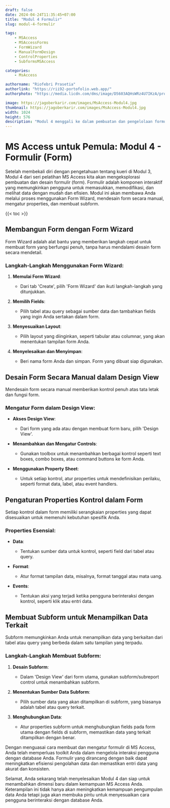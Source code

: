 ```yaml
---
draft: false
date: 2024-04-24T11:35:45+07:00
title: "Modul 4 Formulir"
slug: modul-4-formulir

tags:
    - MSAccess
    - MSAccessForms
    - FormWizard
    - ManualFormDesign
    - ControlProperties
    - SubformsMSAccess

categories:
    - MsAccess

authorname: "Riofebri Prasetia"
authorlink: "https://rii92-portofolio.web.app/"
authorphoto: "https://media.licdn.com/dms/image/D5603AQHsWRz4U7IKzA/profile-displayphoto-shrink_200_200/0/1690182368248?e=1718841600&v=beta&t=UrTxqBd5G0GRg7UsKkoxTP99WK_An-NJpp4Nu2RXlO8"

image: https://jagoberkarir.com/images/MsAccess-Modul4.jpg
thumbnail: https://jagoberkarir.com/images/MsAccess-Modul4.jpg
width: 1024
height: 576
description: "Modul 4 menggali ke dalam pembuatan dan pengelolaan formulir di MS Access, memungkinkan Anda untuk merancang cara interaktif bagi pengguna untuk memasukkan dan menampilkan data. Pelajari cara menggunakan Form Wizard, mendesain formulir secara manual, mengatur properti kontrol, dan membuat subform untuk meningkatkan efisiensi dan fungsionalitas database Anda."
---
```


# MS Access untuk Pemula: Modul 4 - Formulir (Form)

Setelah membekali diri dengan pengetahuan tentang kueri di Modul 3, Modul 4 dari seri pelatihan MS Access kita akan mengeksplorasi pembuatan dan desain formulir (form). Formulir adalah komponen interaktif yang memungkinkan pengguna untuk memasukkan, memodifikasi, dan melihat data dengan mudah dan efisien. Modul ini akan membawa Anda melalui proses menggunakan Form Wizard, mendesain form secara manual, mengatur properties, dan membuat subform.

{{< toc >}}

## Membangun Form dengan Form Wizard

Form Wizard adalah alat bantu yang memberikan langkah cepat untuk membuat form yang berfungsi penuh, tanpa harus mendalami desain form secara mendetail.

### Langkah-Langkah Menggunakan Form Wizard:

1. **Memulai Form Wizard**:
   - Dari tab 'Create', pilih 'Form Wizard' dan ikuti langkah-langkah yang ditunjukkan.
   
2. **Memilih Fields**:
   - Pilih tabel atau query sebagai sumber data dan tambahkan fields yang ingin Anda sertakan dalam form.
   
3. **Menyesuaikan Layout**:
   - Pilih layout yang diinginkan, seperti tabular atau columnar, yang akan menentukan tampilan form Anda.

4. **Menyelesaikan dan Menyimpan**:
   - Beri nama form Anda dan simpan. Form yang dibuat siap digunakan.

## Desain Form Secara Manual dalam Design View

Mendesain form secara manual memberikan kontrol penuh atas tata letak dan fungsi form.

### Mengatur Form dalam Design View:

- **Akses Design View**:
  - Dari form yang ada atau dengan membuat form baru, pilih 'Design View'.
  
- **Menambahkan dan Mengatur Controls**:
  - Gunakan toolbox untuk menambahkan berbagai kontrol seperti text boxes, combo boxes, atau command buttons ke form Anda.
  
- **Menggunakan Property Sheet**:
  - Untuk setiap kontrol, atur properties untuk mendefinisikan perilaku, seperti format data, label, atau event handlers.

## Pengaturan Properties Kontrol dalam Form

Setiap kontrol dalam form memiliki serangkaian properties yang dapat disesuaikan untuk memenuhi kebutuhan spesifik Anda.

### Properties Esensial:

- **Data**:
  - Tentukan sumber data untuk kontrol, seperti field dari tabel atau query.
  
- **Format**:
  - Atur format tampilan data, misalnya, format tanggal atau mata uang.
  
- **Events**:
  - Tentukan aksi yang terjadi ketika pengguna berinteraksi dengan kontrol, seperti klik atau entri data.

## Membuat Subform untuk Menampilkan Data Terkait

Subform memungkinkan Anda untuk menampilkan data yang berkaitan dari tabel atau query yang berbeda dalam satu tampilan yang terpadu.

### Langkah-Langkah Membuat Subform:

1. **Desain Subform**:
   - Dalam 'Design View' dari form utama, gunakan subform/subreport control untuk menambahkan subform.
   
2. **Menentukan Sumber Data Subform**:
   - Pilih sumber data yang akan ditampilkan di subform, yang biasanya adalah tabel atau query terkait.
   
3. **Menghubungkan Data**:
   - Atur properties subform untuk menghubungkan fields pada form utama dengan fields di subform, memastikan data yang terkait ditampilkan dengan benar.

Dengan menguasai cara membuat dan mengatur formulir di MS Access, Anda telah memperluas toolkit Anda dalam mengelola interaksi pengguna dengan database Anda. Formulir yang dirancang dengan baik dapat meningkatkan efisiensi pengolahan data dan memastikan entri data yang akurat dan konsisten.

Selamat, Anda sekarang telah menyelesaikan Modul 4 dan siap untuk menambahkan dimensi baru dalam kemampuan MS Access Anda. Keterampilan ini tidak hanya akan meningkatkan kemampuan pengumpulan data Anda tetapi juga akan membuka pintu untuk menyesuaikan cara pengguna berinteraksi dengan database Anda.